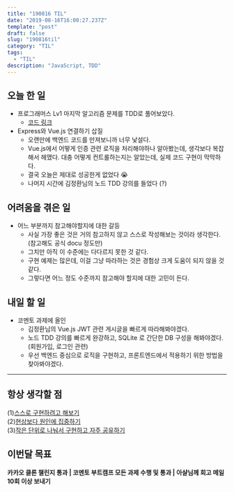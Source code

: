```yaml
---
title: "190816 TIL"
date: "2019-08-16T16:00:27.237Z"
template: "post"
draft: false
slug: "190816til"
category: "TIL"
tags:
  - "TIL"
description: "JavaScript, TDD"
---
```


## 오늘 한 일

- 프로그래머스 Lv1 마지막 알고리즘 문제를 TDD로 풀어보았다.
  - [코드 링크](https://github.com/Junkim93/js_TDD-practice/tree/master/Algorithm/budget)
- Express와 Vue.js 연결하기 삽질
  - 오랜만에 백엔드 코드를 만져보니까 너무 낯설다.
  - Vue.js에서 어떻게 인증 관련 로직을 처리해야하나 알아봤는데, 생각보다 복잡해서 헤맸다. 대충 어떻게 컨트롤하는지는 알았는데, 실제 코드 구현이 막막하다.
  - 결국 오늘은 제대로 성공한게 없었다 😭
  - 나머지 시간에 김정환님의 노드 TDD 강의를 들었다 (?)

## 어려움을 겪은 일

- 어느 부분까지 참고해야할지에 대한 갈등
  - 사실 가장 좋은 것은 거의 참고하지 않고 스스로 작성해보는 것이라 생각한다. (참고해도 공식 docu 정도만)
  - 그치만 아직 이 수준에는 다다르지 못한 것 같다.
  - 구현 예제는 많은데, 이걸 그냥 따라하는 것은 경험상 크게 도움이 되지 않을 것 같다.
  - 그렇다면 어느 정도 수준까지 참고해야 할지에 대한 고민이 든다.

## 내일 할 일

- 코멘토 과제에 올인
  - 김정환님의 Vue.js JWT 관련 게시글을 빠르게 따라해봐야겠다.
  - 노드 TDD 강의를 빠르게 완강하고, SQLite 로 간단한 DB 구성을 해봐야겠다. (회원가입, 로그인 관련)
  - 우선 백엔드 중심으로 로직을 구현하고, 프론트엔드에서 적용하기 위한 방법을 찾아봐야겠다.

---



## 항상 생각할 점

(1)<u>스스로 구현하려고 해보기</u> <br>(2)<u>현상보다 원인에 집중하기</u> <br>(3)<u>작은 단위로 나눠서 구현하고 자주 공유하기</u>



## 이번달 목표

**카카오 클론 챌린지 통과 | 코멘토 부트캠프 모든 과제 수행 및 통과 | 아샬님께 회고 메일 10회 이상 보내기**

